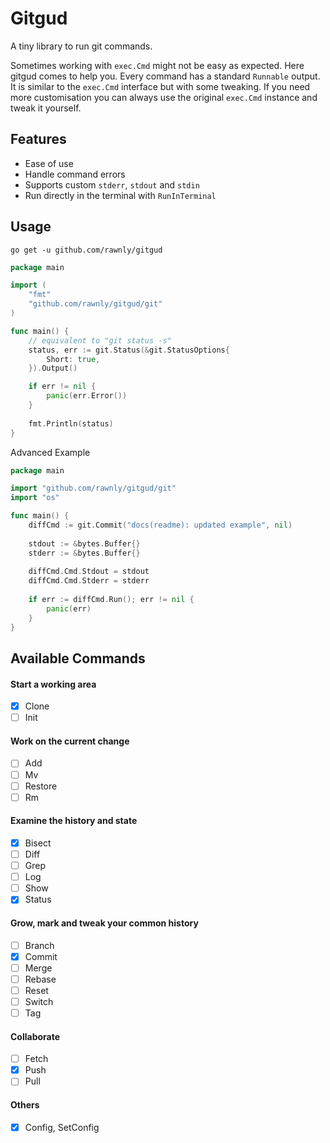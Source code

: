# Gitgud
A tiny library to run git commands.

Sometimes working with `exec.Cmd` might not be easy as expected. Here gitgud comes to help you.
Every command has a standard `Runnable` output. It is similar to the `exec.Cmd` interface but with some tweaking.
If you need more customisation you can always use the original `exec.Cmd` instance and tweak it yourself.

## Features
- Ease of use
- Handle command errors
- Supports custom `stderr`, `stdout` and `stdin`
- Run directly in the terminal with `RunInTerminal`


## Usage
```shell
go get -u github.com/rawnly/gitgud
```
```go
package main

import (
	"fmt"
	"github.com/rawnly/gitgud/git"
)

func main() {
	// equivalent to "git status -s" 
	status, err := git.Status(&git.StatusOptions{
		Short: true,
	}).Output()

	if err != nil {
		panic(err.Error())
	}
	
	fmt.Println(status)
} 
```

Advanced Example
```go
package main 

import "github.com/rawnly/gitgud/git"
import "os"

func main() {
	diffCmd := git.Commit("docs(readme): updated example", nil)
	
	stdout := &bytes.Buffer{}
	stderr := &bytes.Buffer{}
	
	diffCmd.Cmd.Stdout = stdout
	diffCmd.Cmd.Stderr = stderr
	
	if err := diffCmd.Run(); err != nil {
		panic(err)
	}
}
```

## Available Commands
#### Start a working area
- [x] Clone 
- [ ] Init

#### Work on the current change
- [ ] Add
- [ ] Mv
- [ ] Restore
- [ ] Rm

#### Examine the history and state
- [x] Bisect
- [ ] Diff
- [ ] Grep
- [ ] Log
- [ ] Show 
- [x] Status

#### Grow, mark and tweak your common history
- [ ] Branch
- [x] Commit
- [ ] Merge
- [ ] Rebase
- [ ] Reset
- [ ] Switch
- [ ] Tag

#### Collaborate
- [ ] Fetch
- [x] Push
- [ ] Pull

#### Others
- [x] Config, SetConfig
